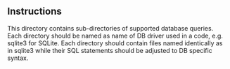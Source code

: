## Instructions
This directory contains sub-directories of supported database queries. Each
directory should be named as name of DB driver used in a code, e.g. sqlite3
for SQLite. Each directory should contain files named identically as in
sqlite3 while their SQL statements should be adjusted to DB specific syntax.
